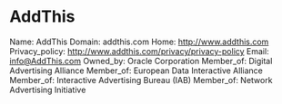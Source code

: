 
# AddThis

Name: AddThis
Domain: addthis.com
Home: http://www.addthis.com
Privacy_policy: http://www.addthis.com/privacy/privacy-policy
Email: info@AddThis.com
Owned_by: Oracle Corporation
Member_of: Digital Advertising Alliance
Member_of: European Data Interactive Alliance
Member_of: Interactive Advertising Bureau (IAB)
Member_of: Network Advertising Initiative
